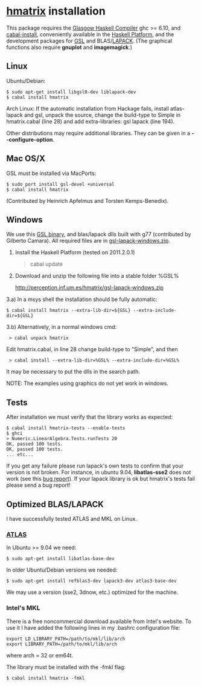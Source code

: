 
# [hmatrix][hmatrix2] installation

This package requires the [Glasgow Haskell Compiler](http://www.haskell.org/ghc/index.html) ghc >= 6.10, and [cabal-install](http://www.haskell.org/haskellwiki/Cabal-Install), conveniently available in the [Haskell Platform](http://hackage.haskell.org/platform), and the development packages for [GSL](http://www.gnu.org/software/gsl) and BLAS/[LAPACK](http://www.netlib.org/lapack). (The graphical functions also require **gnuplot** and **imagemagick**.)

[hmatrix]: http://code.haskell.org/hmatrix
[hmatrix2]: http://perception.inf.um.es/hmatrix


## Linux ##################################################


Ubuntu/Debian:

    $ sudo apt-get install libgsl0-dev liblapack-dev
    $ cabal install hmatrix

Arch Linux: If the automatic installation from Hackage fails, install atlas-lapack and gsl, unpack the source, change the build-type to Simple in hmatrix.cabal (line 28) and add extra-libraries: gsl lapack (line 194). 

Other distributions may require additional libraries. They can be given in a **--configure-option**.

## Mac OS/X ###############################################


GSL must be installed via MacPorts:

    $ sudo port install gsl-devel +universal
    $ cabal install hmatrix

(Contributed by Heinrich Apfelmus and Torsten Kemps-Benedix).

## Windows ###############################################

We use this [GSL binary](http://www.miscdebris.net/blog/2009/04/20/mingw-345-binaries-of-gnu-scientific-library-112-for-use-with-mingw-and-visual-c/), and blas/lapack dlls built with g77 (contributed by Gilberto Camara). All required files are in [gsl-lapack-windows.zip][winpack].


1) Install the Haskell Platform (tested on 2011.2.0.1)

    > cabal update

2) Download and unzip the following file into a stable folder %GSL%

    http://perception.inf.um.es/hmatrix/gsl-lapack-windows.zip

3.a) In a msys shell the installation should be fully automatic:

    $ cabal install hmatrix --extra-lib-dir=${GSL} --extra-include-dir=${GSL}

3.b) Alternatively, in a normal windows cmd:

     > cabal unpack hmatrix

   Edit hmatrix.cabal, in line 28 change build-type to "Simple", and then

     > cabal install --extra-lib-dir=%GSL% --extra-include-dir=%GSL%

   It may be necessary to put the dlls in the search path.


NOTE: The examples using graphics do not yet work in windows.

[install]: http://code.haskell.org/hmatrix/INSTALL
[install2]: http://patch-tag.com/r/aruiz/hmatrix/snapshot/current/content/pretty/INSTALL
[winpack2]: http://perception.inf.um.es/hmatrix/gsl-lapack-windows.zip
[winpack]: https://github.com/downloads/AlbertoRuiz/hmatrix/gsl-lapack-windows.zip

## Tests ###############################################

After installation we must verify that the library works as expected:

    $ cabal install hmatrix-tests --enable-tests
    $ ghci
    > Numeric.LinearAlgebra.Tests.runTests 20
    OK, passed 100 tests. 
    OK, passed 100 tests.
    ... etc...

If you get any failure please run lapack's own tests to confirm that your version is not broken. For instance, in ubuntu 9.04, **libatlas-sse2** does not work (see this [bug report](https://bugs.launchpad.net/ubuntu/+source/atlas/+bug/368478)). If your lapack library is ok but hmatrix's tests fail please send a bug report!


## Optimized BLAS/LAPACK ##########################################

I have successfully tested ATLAS and MKL on Linux.

### [ATLAS](http://math-atlas.sourceforge.net/)  ####################

In Ubuntu >= 9.04 we need:

    $ sudo apt-get install libatlas-base-dev

In older Ubuntu/Debian versions we needed:

    $ sudo apt-get install refblas3-dev lapack3-dev atlas3-base-dev

We may use a version (sse2, 3dnow, etc.) optimized for the machine.

### Intel's MKL  ###############################################

There is a free noncommercial download available from Intel's website. To use it I have added the following lines in my .bashrc configuration file:

    export LD_LIBRARY_PATH=/path/to/mkl/lib/arch
    export LIBRARY_PATH=/path/to/mkl/lib/arch

where arch = 32 or em64t.

The library must be installed with the -fmkl flag:

    $ cabal install hmatrix -fmkl



